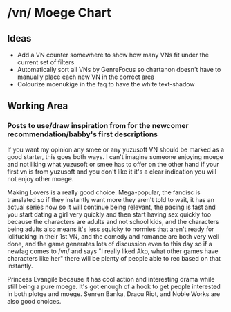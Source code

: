 # /vn/ Moege Chart

## Ideas

-   Add a VN counter somewhere to show how many VNs fit under the current set of filters
-   Automatically sort all VNs by GenreFocus so chartanon doesn't have to manually place each new VN in the correct area
-   Colourize moenukige in the faq to have the white text-shadow

## Working Area

### Posts to use/draw inspiration from for the newcomer recommendation/babby's first descriptions

If you want my opinion any smee or any yuzusoft VN should be marked as a good starter, this goes both ways. I can't imagine someone enjoying moege and not liking what yuzusoft or smee has to offer on the other hand if your first vn is from yuzusoft and you don't like it it's a clear indication you will not enjoy other moege.

Making Lovers is a really good choice. Mega-popular, the fandisc is translated so if they instantly want more they aren't told to wait, it has an actual series now so it will continue being relevant, the pacing is fast and you start dating a girl very quickly and then start having sex quickly too because the characters are adults and not school kids, and the characters being adults also means it's less squicky to normies that aren't ready for lolifucking in their 1st VN, and the comedy and romance are both very well done, and the game generates lots of discussion even to this day so if a newfag comes to /vn/ and says "I really liked Ako, what other games have characters like her" there will be plenty of people able to rec based on that instantly.

Princess Evangile because it has cool action and interesting drama while still being a pure moege. It's got enough of a hook to get people interested in both plotge and moege. Senren Banka, Dracu Riot, and Noble Works are also good choices.
